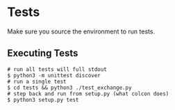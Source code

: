 # Tests

Make sure you source the environment to run tests.

## Executing Tests

```
# run all tests will full stdout
$ python3 -m unittest discover
# run a single test
$ cd tests && python3 ./test_exchange.py
# step back and run from setup.py (what colcon does)
$ python3 setup.py test
```

